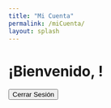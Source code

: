 ```yaml
---
title: "Mi Cuenta"
permalink: /miCuenta/
layout: splash
---
```


# ¡Bienvenido, <span id="username"></span>!

<!-- Subscription Plan Name -->
<div id="subscription-plan"></div>

<!-- Cierre de sesión -->
<button onclick="logout()">Cerrar Sesión</button>

<script src="https://js.stripe.com/v3/"></script>
<script>
  // Netlify Identity script y manejo de eventos
  netlifyIdentity.on('login', user => {
    // Acciones adicionales después del inicio de sesión si es necesario

    // Muestra el mensaje de bienvenida y el nombre de usuario
    const usernameSpan = document.getElementById('username');

    if (usernameSpan) {
      usernameSpan.innerText = user.user_metadata.full_name || user.email;
    }

    // Retrieve subscription information and display the plan name
    getSubscriptionPlan();
  });

  netlifyIdentity.on('logout', () => {
    // Acciones adicionales después del cierre de sesión si es necesario

    // Borra el nombre de usuario al cerrar sesión
    const usernameSpan = document.getElementById('username');
    if (usernameSpan) {
      usernameSpan.innerText = '';
    }
  });

  function logout() {
    netlifyIdentity.logout();
  }

  // Function to retrieve subscription information
  function getSubscriptionPlan() {
    // Fetch the subscription details from Stripe using the token or session ID
    fetch('/.netlify/functions/getSubscription', {
      method: 'POST',
      // Pass the token or session ID received from Stripe Checkout
      body: JSON.stringify({ paymentToken: 'your_payment_token_or_session_id' }),
    })
    .then(response => {
      if (!response.ok) {
        throw new Error('Network response was not ok');
      }
      return response.json();
    })
    .then(data => {
      console.log('Subscription data:', data);
      if (data.planName) {
        // Update the subscription-plan element with the plan name
        const subscriptionPlanElement = document.getElementById('subscription-plan');
        subscriptionPlanElement.innerText = 'Plan: ' + data.planName;
      } else {
        // Display an error message if no active subscription found
        const subscriptionPlanElement = document.getElementById('subscription-plan');
        subscriptionPlanElement.innerText = 'No active subscription found';
      }
    })
    .catch(error => {
      // Log and display any errors that occur
      console.error('Error fetching subscription information:', error);
      const subscriptionPlanElement = document.getElementById('subscription-plan');
      subscriptionPlanElement.innerText = 'Error fetching subscription information';
    });
  }
</script>
